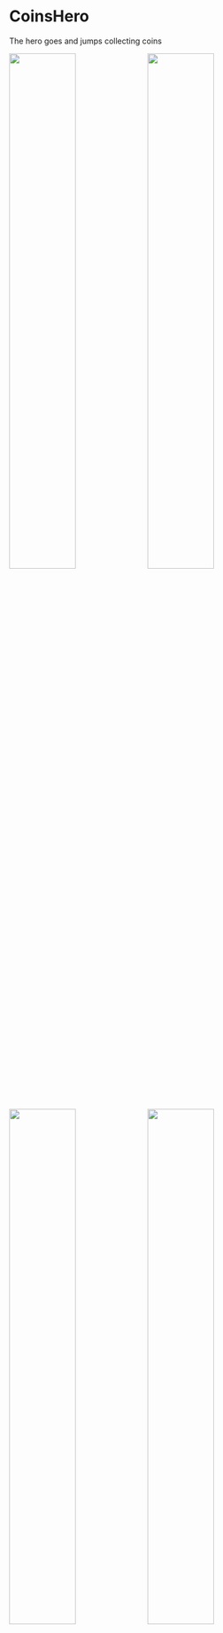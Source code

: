 # CoinsHero


The hero goes and jumps collecting coins

<img src="https://github.com/user-attachments/assets/22214198-dfa1-45c0-9856-0bec8488354c" width = 48.8%>
<img src="https://github.com/user-attachments/assets/fcf4dab5-484e-462d-bbe4-750b8d50e79e" width = 48.8%>
<img src = "https://github.com/user-attachments/assets/68152ebc-4bf1-4172-ab39-b9590143c96d" width = 48.8%>
<img src = "https://github.com/user-attachments/assets/efec063e-274e-4f2e-b07e-ca78a69d7791" width = 48.8%>







